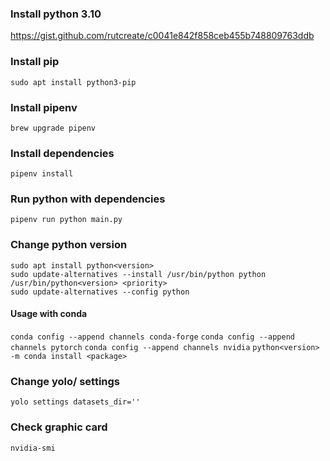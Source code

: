 ### Install python 3.10
https://gist.github.com/rutcreate/c0041e842f858ceb455b748809763ddb

### Install pip

`sudo apt install python3-pip`

### Install pipenv

`brew upgrade pipenv`

### Install dependencies

`pipenv install`

### Run python with dependencies

`pipenv run python main.py`

### Change python version

`sudo apt install python<version>`  
`sudo update-alternatives --install /usr/bin/python python /usr/bin/python<version> <priority>`  
`sudo update-alternatives --config python`

#### Usage with conda

`conda config --append channels conda-forge`
`conda config --append channels pytorch`
`conda config --append channels nvidia`
`python<version> -m conda install <package>`

### Change yolo/ settings

`yolo settings datasets_dir=''`

### Check graphic card

`nvidia-smi`  


